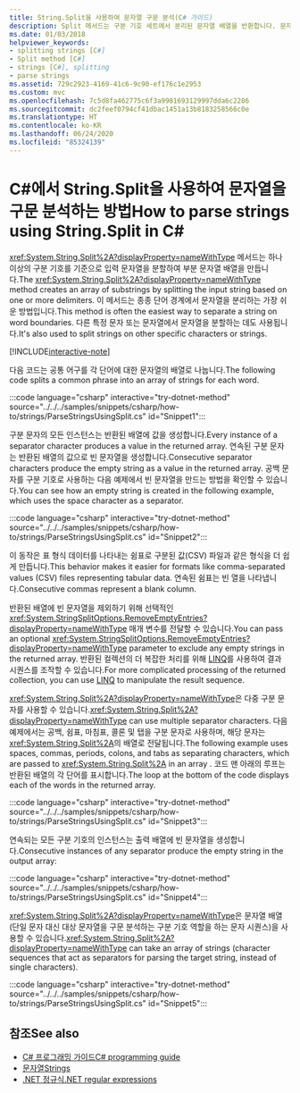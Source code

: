 ```yaml
---
title: String.Split을 사용하여 문자열 구문 분석(C# 가이드)
description: Split 메서드는 구분 기호 세트에서 분리된 문자열 배열을 반환합니다. 문자열을 구문 분석하는 쉬운 방법입니다.
ms.date: 01/03/2018
helpviewer_keywords:
- splitting strings [C#]
- Split method [C#]
- strings [C#], splitting
- parse strings
ms.assetid: 729c2923-4169-41c6-9c90-ef176c1e2953
ms.custom: mvc
ms.openlocfilehash: 7c5d8fa462775c6f3a9981693129997dda6c2286
ms.sourcegitcommit: dc2feef0794cf41dbac1451a13b8183258566c0e
ms.translationtype: HT
ms.contentlocale: ko-KR
ms.lasthandoff: 06/24/2020
ms.locfileid: "85324139"
---
```

# <a name="how-to-parse-strings-using-stringsplit-in-c"></a><span data-ttu-id="fc0d6-104">C\#에서 String.Split을 사용하여 문자열을 구문 분석하는 방법</span><span class="sxs-lookup"><span data-stu-id="fc0d6-104">How to parse strings using String.Split in C\#</span></span>

<span data-ttu-id="fc0d6-105"><xref:System.String.Split%2A?displayProperty=nameWithType> 메서드는 하나 이상의 구분 기호를 기준으로 입력 문자열을 분할하여 부분 문자열 배열을 만듭니다.</span><span class="sxs-lookup"><span data-stu-id="fc0d6-105">The <xref:System.String.Split%2A?displayProperty=nameWithType> method creates an array of substrings by splitting the input string based on one or more delimiters.</span></span> <span data-ttu-id="fc0d6-106">이 메서드는 종종 단어 경계에서 문자열을 분리하는 가장 쉬운 방법입니다.</span><span class="sxs-lookup"><span data-stu-id="fc0d6-106">This method is often the easiest way to separate a string on word boundaries.</span></span> <span data-ttu-id="fc0d6-107">다른 특정 문자 또는 문자열에서 문자열을 분할하는 데도 사용됩니다.</span><span class="sxs-lookup"><span data-stu-id="fc0d6-107">It's also used to split strings on other specific characters or strings.</span></span>

[!INCLUDE[interactive-note](~/includes/csharp-interactive-note.md)]

<span data-ttu-id="fc0d6-108">다음 코드는 공통 어구를 각 단어에 대한 문자열의 배열로 나눕니다.</span><span class="sxs-lookup"><span data-stu-id="fc0d6-108">The following code splits a common phrase into an array of strings for each word.</span></span>

:::code language="csharp" interactive="try-dotnet-method" source="../../../samples/snippets/csharp/how-to/strings/ParseStringsUsingSplit.cs" id="Snippet1":::

<span data-ttu-id="fc0d6-109">구분 문자의 모든 인스턴스는 반환된 배열에 값을 생성합니다.</span><span class="sxs-lookup"><span data-stu-id="fc0d6-109">Every instance of a separator character produces a value in the returned array.</span></span> <span data-ttu-id="fc0d6-110">연속된 구분 문자는 반환된 배열의 값으로 빈 문자열을 생성합니다.</span><span class="sxs-lookup"><span data-stu-id="fc0d6-110">Consecutive separator characters produce the empty string as a value in the returned array.</span></span> <span data-ttu-id="fc0d6-111">공백 문자를 구분 기호로 사용하는 다음 예제에서 빈 문자열을 만드는 방법을 확인할 수 있습니다.</span><span class="sxs-lookup"><span data-stu-id="fc0d6-111">You can see how an empty string is created in the following example, which uses the space character as a separator.</span></span>

:::code language="csharp" interactive="try-dotnet-method" source="../../../samples/snippets/csharp/how-to/strings/ParseStringsUsingSplit.cs" id="Snippet2":::

<span data-ttu-id="fc0d6-112">이 동작은 표 형식 데이터를 나타내는 쉼표로 구분된 값(CSV) 파일과 같은 형식을 더 쉽게 만듭니다.</span><span class="sxs-lookup"><span data-stu-id="fc0d6-112">This behavior makes it easier for formats like comma-separated values (CSV) files representing tabular data.</span></span> <span data-ttu-id="fc0d6-113">연속된 쉼표는 빈 열을 나타냅니다.</span><span class="sxs-lookup"><span data-stu-id="fc0d6-113">Consecutive commas represent a blank column.</span></span>

<span data-ttu-id="fc0d6-114">반환된 배열에 빈 문자열을 제외하기 위해 선택적인 <xref:System.StringSplitOptions.RemoveEmptyEntries?displayProperty=nameWithType> 매개 변수를 전달할 수 있습니다.</span><span class="sxs-lookup"><span data-stu-id="fc0d6-114">You can pass an optional <xref:System.StringSplitOptions.RemoveEmptyEntries?displayProperty=nameWithType> parameter to exclude any empty strings in the returned array.</span></span> <span data-ttu-id="fc0d6-115">반환된 컬렉션의 더 복잡한 처리를 위해 [LINQ](../programming-guide/concepts/linq/index.md)를 사용하여 결과 시퀀스를 조작할 수 있습니다.</span><span class="sxs-lookup"><span data-stu-id="fc0d6-115">For more complicated processing of the returned collection, you can use [LINQ](../programming-guide/concepts/linq/index.md) to manipulate the result sequence.</span></span>

<span data-ttu-id="fc0d6-116"><xref:System.String.Split%2A?displayProperty=nameWithType>은 다중 구분 문자를 사용할 수 있습니다.</span><span class="sxs-lookup"><span data-stu-id="fc0d6-116"><xref:System.String.Split%2A?displayProperty=nameWithType> can use multiple separator characters.</span></span>
<span data-ttu-id="fc0d6-117">다음 예제에서는 공백, 쉼표, 마침표, 콜론 및 탭을 구분 문자로 사용하며, 해당 문자는 <xref:System.String.Split%2A>의 배열로 전달됩니다.</span><span class="sxs-lookup"><span data-stu-id="fc0d6-117">The following example uses spaces, commas, periods, colons, and tabs as separating characters, which are passed to <xref:System.String.Split%2A> in an array .</span></span>
<span data-ttu-id="fc0d6-118">코드 맨 아래의 루프는 반환된 배열의 각 단어를 표시합니다.</span><span class="sxs-lookup"><span data-stu-id="fc0d6-118">The loop at the bottom of the code displays each of the words in the returned array.</span></span>

:::code language="csharp" interactive="try-dotnet-method" source="../../../samples/snippets/csharp/how-to/strings/ParseStringsUsingSplit.cs" id="Snippet3":::

<span data-ttu-id="fc0d6-119">연속되는 모든 구분 기호의 인스턴스는 출력 배열에 빈 문자열을 생성합니다.</span><span class="sxs-lookup"><span data-stu-id="fc0d6-119">Consecutive instances of any separator produce the empty string in the output array:</span></span>

:::code language="csharp" interactive="try-dotnet-method" source="../../../samples/snippets/csharp/how-to/strings/ParseStringsUsingSplit.cs" id="Snippet4":::

<span data-ttu-id="fc0d6-120"><xref:System.String.Split%2A?displayProperty=nameWithType>은 문자열 배열(단일 문자 대신 대상 문자열을 구문 분석하는 구분 기호 역할을 하는 문자 시퀀스)을 사용할 수 있습니다.</span><span class="sxs-lookup"><span data-stu-id="fc0d6-120"><xref:System.String.Split%2A?displayProperty=nameWithType> can take an array of strings (character sequences that act as separators for parsing the target string, instead of single characters).</span></span>

:::code language="csharp" interactive="try-dotnet-method" source="../../../samples/snippets/csharp/how-to/strings/ParseStringsUsingSplit.cs" id="Snippet5":::

## <a name="see-also"></a><span data-ttu-id="fc0d6-121">참조</span><span class="sxs-lookup"><span data-stu-id="fc0d6-121">See also</span></span>

- [<span data-ttu-id="fc0d6-122">C# 프로그래밍 가이드</span><span class="sxs-lookup"><span data-stu-id="fc0d6-122">C# programming guide</span></span>](../programming-guide/index.md)
- [<span data-ttu-id="fc0d6-123">문자열</span><span class="sxs-lookup"><span data-stu-id="fc0d6-123">Strings</span></span>](../programming-guide/strings/index.md)
- [<span data-ttu-id="fc0d6-124">.NET 정규식</span><span class="sxs-lookup"><span data-stu-id="fc0d6-124">.NET regular expressions</span></span>](../../standard/base-types/regular-expressions.md)
